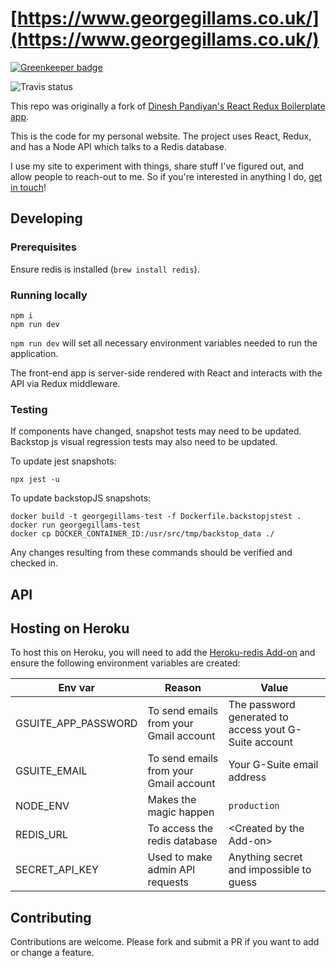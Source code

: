# [https://www.georgegillams.co.uk/](https://www.georgegillams.co.uk/)

[![Greenkeeper badge](https://badges.greenkeeper.io/georgegillams/georgegillams.co.uk.svg)](https://greenkeeper.io/)

![Travis status](https://api.travis-ci.org/georgegillams/georgegillams.co.uk.svg?branch=master)

This repo was originally a fork of [Dinesh Pandiyan's React Redux Boilerplate app](https://github.com/flexdinesh/react-redux-boilerplate).

This is the code for my personal website. The project uses React, Redux, and has a Node API which talks to a Redis database.

I use my site to experiment with things, share stuff I've figured out, and allow people to reach-out to me. So if you're interested in anything I do, [get in touch](https://www.georgegillams.co.uk/contact)!

## Developing

### Prerequisites

Ensure redis is installed (`brew install redis`).

### Running locally

```
npm i
npm run dev
```

`npm run dev` will set all necessary environment variables needed to run the application.

The front-end app is server-side rendered with React and interacts with the API via Redux middleware.

### Testing

If components have changed, snapshot tests may need to be updated. Backstop js visual regression tests may also need to be updated.

To update jest snapshots:
```
npx jest -u
```

To update backstopJS snapshots:
```
docker build -t georgegillams-test -f Dockerfile.backstopjstest .
docker run georgegillams-test
docker cp DOCKER_CONTAINER_ID:/usr/src/tmp/backstop_data ./
```

Any changes resulting from these commands should be verified and checked in.

## API

## Hosting on Heroku
To host this on Heroku, you will need to add the [Heroku-redis Add-on](https://devcenter.heroku.com/articles/heroku-redis) and ensure the following environment variables are created:

| Env var             | Reason                                 | Value                                                |
| ------------------- | -------------------------------------- | -----------------------------------------------------|
| GSUITE_APP_PASSWORD | To send emails from your Gmail account | The password generated to access yout G-Suite account|
| GSUITE_EMAIL        | To send emails from your Gmail account | Your G-Suite email address                           |
| NODE_ENV            | Makes the magic happen                 | `production`                                         |
| REDIS_URL           | To access the redis database           | \<Created by the Add-on\>                            |
| SECRET_API_KEY      | Used to make admin API requests        | Anything secret and impossible to guess              |

## Contributing
Contributions are welcome. Please fork and submit a PR if you want to add or change a feature.
